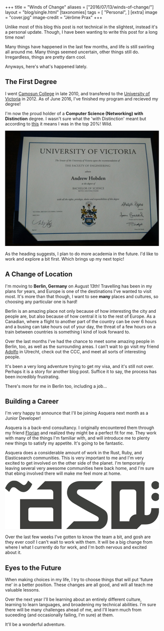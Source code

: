 +++
title = "Winds of Change"
aliases = ["2016/07/13/winds-of-change/"]
layout = "blog/single.html"
[taxonomies]
tags = [
  "Personal",
]
[extra]
image = "cover.jpg"
image-credit = "Jérôme Prax"
+++

Unlike most of this blog this post is not technical in the slightest, instead it's a personal update. Though, I have been wanting to write this post for a long time now!

Many things have happened in the last few months, and life is still swirling all around me. Many things seemed uncertain, other things still do. Irregardless, things are pretty darn cool.

Anyways, here's what's happened lately.

<!-- more -->

## The First Degree

I went [Camosun College](http://camosun.ca/) in late 2010, and transfered to the [University of Victoria](http://uvic.ca/) in 2012. As of June 2016, I've finished my program and recieved my degree!

I'm now the proud holder of a **Computer Science (Networking) with Distinction** degree. I wasn't sure what the 'with Distinction' meant but according to [this](http://web.uvic.ca/calendar2016-09/undergrad/info/regulations/graduation.html) it means I was in the top 20%! Wild.

![My degree.](degree.jpg)

As the heading suggests, I plan to do more academia in the future. I'd like to work and explore a bit first. Which brings up my next topic!

## A Change of Location

I'm moving to **Berlin, Germany** on August 13th! Travelling has been in my plans for years, and Europe is one of the destinations I've wanted to visit most. It's more than that though, I want to see **many** places and cultures, so choosing any particular one is hard!

Berlin is an amazing place not only because of how interesting the city and people are, but also because of how central it is to the rest of Europe. As a Canadian, where a flight to another part of the country can be over 6 hours and a busing can take hours out of your day, the threat of a few hours on a train between countries is something I kind of look forward to.

Over the last months I've had the chance to meet some amazing people in Berlin, too, as well as the surrounding areas. I can't wait to go visit my friend [Adolfo](https://github.com/aochagavia) in Utrecht, check out the CCC, and meet all sorts of interesting people.

It's been a very long adventure trying to get my visa, and it's still not over. Perhaps it is a story for another blog post. Suffice it to say, the process has been incredibly frustrating.

There's more for me in Berlin too, including a job...

## Building a Career

I'm very happy to announce that I'll be joining Asquera next month as a Junior Developer!

Asquera is a back-end consultancy. I originally encountered them through my friend [Florian](https://github.com/skade) and realized they might be a perfect fit for me. They work with many of the things I'm familiar with, and will introduce me to plenty new things to satisfy my appetite. It's going to be fantastic.

Asquera does a considerable amount of work in the Rust, Ruby, and Elasticsearch communities. This is very important to me and I'm very excited to get involved on the other side of the planet. I'm temporarily leaving several very awesome communities here back home, and I'm sure that ebing involved there will make me feel more at home.

![Asquera](asquera.svg)

Over the last few weeks I've gotten to know the team a bit, and gosh are they ever cool! I can't wait to work with them. It will be a big change from where I what I currently do for work, and I'm both nervous and excited about it.

## Eyes to the Future

When making choices in my life, I try to choose things that will put 'future me' in a better position. These changes are all good, and will all teach me valuable lessons.

Over the next year I'll be learning about an entirely different culture, learning to learn languages, and broadening my technical abilities. I'm sure there will be many challenges ahead of me, and I'll learn much from suceeding (and occasionally failing, I'm sure) at them.

It'll be a wonderful adventure.
